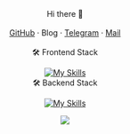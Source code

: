 <div align="center">
Hi there 👋
<br>
<br>
<a href="https://github.com/mice333">GitHub</a> · <a>Blog</a> · <a href="https://t.me/mice333_bot">Telegram</a> · <a href="mailto:nokisev@mail.ru">Mail</a>
<br>
<br>
🛠 Frontend Stack
<br>


[![My Skills](https://skillicons.dev/icons?i=js,ts,react&theme=light)](https://skillicons.dev)
<br>
🛠 Backend Stack
<br>


[![My Skills](https://skillicons.dev/icons?i=java,spring,mysql,postgresql,mongodb,hibernate,redis,kafka,docker,git&theme=light)](https://skillicons.dev)

<a href="https://www.codewars.com/users/mice333"><img src="https://www.codewars.com/users/mice333/badges/micro" /></a>
</div>
